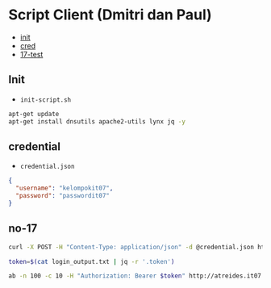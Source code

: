 # Script Client (Dmitri dan Paul)

- [init](#init)
- [cred](#credential)
- [17-test](#no-17)

## Init

- `init-script.sh`

```bash
apt-get update
apt-get install dnsutils apache2-utils lynx jq -y
```

## credential

- `credential.json`
```json
{
  "username": "kelompokit07",
  "password": "passwordit07"
}
```

## no-17

```bash
curl -X POST -H "Content-Type: application/json" -d @credential.json http://atreides.it07.com:8081/api/auth/login > login_output.txt

token=$(cat login_output.txt | jq -r '.token')

ab -n 100 -c 10 -H "Authorization: Bearer $token" http://atreides.it07.com:8081/api/me

```
